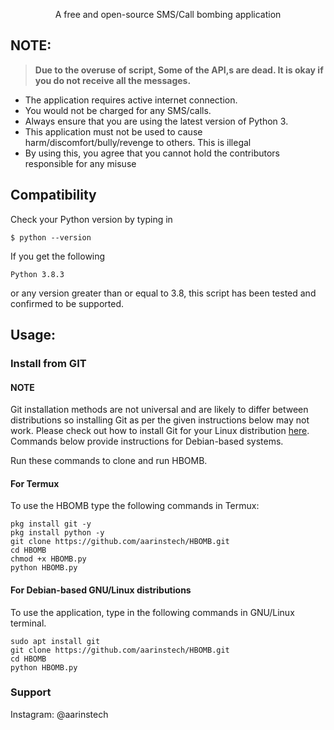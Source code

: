 <p align="center">A free and open-source SMS/Call bombing application</p>

## NOTE:

> **Due to the overuse of script, Some of the API,s are dead. It is okay if you do not receive all the messages.**

- The application requires active internet connection.
- You would not be charged for any SMS/calls.
- Always ensure that you are using the latest version of Python 3.
- This application must not be used to cause harm/discomfort/bully/revenge to others. This is illegal
- By using this, you agree that you cannot hold the contributors responsible for any misuse


## Compatibility
Check your Python version by typing in
```shell script
$ python --version
```
If you get the following
```shell script
Python 3.8.3
```
or any version greater than or equal to 3.8, this script has been tested and confirmed to be supported.

## Usage:

### Install from GIT

#### NOTE 

Git installation methods are not universal and are likely to differ between distributions so installing Git as per the given instructions below may not work. Please check out how to install Git for your Linux distribution [here](https://git-scm.com/). Commands below provide instructions for Debian-based systems.

Run these commands to clone and run HBOMB.

#### For Termux

To use the HBOMB type the following commands in Termux:
```shell script
pkg install git -y 
pkg install python -y 
git clone https://github.com/aarinstech/HBOMB.git
cd HBOMB
chmod +x HBOMB.py
python HBOMB.py
```

#### For Debian-based GNU/Linux distributions

To use the application, type in the following commands in GNU/Linux terminal.
```shell script
sudo apt install git
git clone https://github.com/aarinstech/HBOMB.git
cd HBOMB
python HBOMB.py
```

### Support

Instagram: @aarinstech
